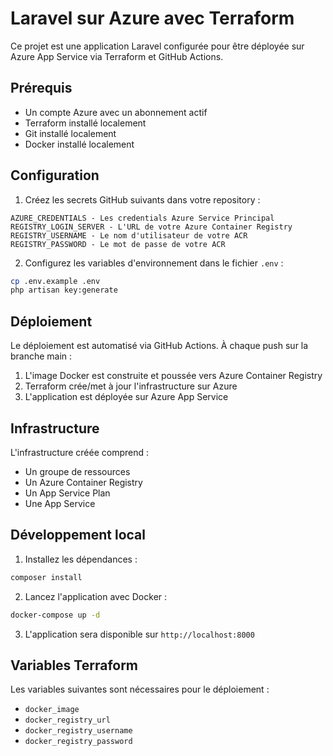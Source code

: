 # Laravel sur Azure avec Terraform

Ce projet est une application Laravel configurée pour être déployée sur Azure App Service via Terraform et GitHub Actions.

## Prérequis

- Un compte Azure avec un abonnement actif
- Terraform installé localement
- Git installé localement
- Docker installé localement

## Configuration

1. Créez les secrets GitHub suivants dans votre repository :

```
AZURE_CREDENTIALS - Les credentials Azure Service Principal
REGISTRY_LOGIN_SERVER - L'URL de votre Azure Container Registry
REGISTRY_USERNAME - Le nom d'utilisateur de votre ACR
REGISTRY_PASSWORD - Le mot de passe de votre ACR
```

2. Configurez les variables d'environnement dans le fichier `.env` :

```bash
cp .env.example .env
php artisan key:generate
```

## Déploiement

Le déploiement est automatisé via GitHub Actions. À chaque push sur la branche main :

1. L'image Docker est construite et poussée vers Azure Container Registry
2. Terraform crée/met à jour l'infrastructure sur Azure
3. L'application est déployée sur Azure App Service

## Infrastructure

L'infrastructure créée comprend :
- Un groupe de ressources
- Un Azure Container Registry
- Un App Service Plan
- Une App Service

## Développement local

1. Installez les dépendances :
```bash
composer install
```

2. Lancez l'application avec Docker :
```bash
docker-compose up -d
```

3. L'application sera disponible sur `http://localhost:8000`

## Variables Terraform

Les variables suivantes sont nécessaires pour le déploiement :
- `docker_image`
- `docker_registry_url`
- `docker_registry_username`
- `docker_registry_password`
